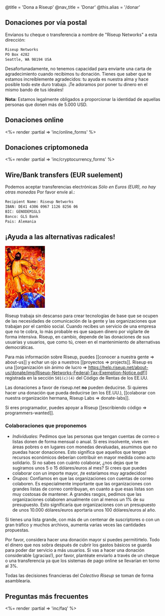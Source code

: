 @title = 'Dona a Riseup'
@nav_title = 'Donar'
@this.alias = '/donar'

## Donaciones por vía postal

Envíanos tu cheque o transferencia a nombre de "Riseup Networks" a esta dirección:

	Riseup Networks
	PO Box 4282
	Seattle, WA 98194 USA

Desafortunadamente, no tenemos capacidad para enviarte una carta de agradecimiento cuando recibimos tu donación. Tienes que saber que te estamos increíblemente agradecidos: tu ayuda es nuestra alma y hace posible todo este duro trabajo. ¡Te adoramos por poner tu dinero en el mismo bando de tus ideales! 

**Nota:** Estamos legalmente obligados a proporcionar la identidad de aquellas personas que donen más de 5.000 USD.

## Donaciones online

<%= render :partial => 'inc/online_forms' %>

## Donaciones criptomoneda

<%= render :partial => 'inc/cryptocurrency_forms' %>

## Wire/Bank transfers (EUR suelement)

Podemos aceptar transferencias electrónicas *Sólo en Euros (EUR), no hay otras monedas* Por favor envíe al.:

	Recipient Name: Riseup Networks
	IBAN: DE41 4306 0967 1126 8256 06
	BIC: GENODEM1GLS
	Banco: GLS Bank
	Pais: Alemania

## ¡Ayuda a las alternativas radicales!

<p class="pull-right"><img class="image-right" src="img/red-leap-medium.jpg" alt="red-leap-medium"></p>

Riseup trabaja sin descanso para crear tecnologías de base que se ocupen de las necesidades de comunicación de la gente y las organizaciones que trabajan por el cambio social. Cuando recibes un servicio de una empresa que no te cobra, lo más probable es que saquen dinero por vigilarte de forma intensiva. Riseup, en cambio, depende de las donaciones de sus usuarias y usuarios, que como tú, creen en el mantenimiento de alternativas democráticas.

Para más información sobre Riseup, puedes [[conocer a nuestra gente => about-us]] y echar un ojo a nuestros [[proyectos => projects]]. Riseup es una [[organización sin ánimo de lucro => https://help.riseup.net/about-us/donate/img/Riseup-Networks-Federal-Tax-Exemption-Notice.pdf]] registrada en la sección `501(c)(4)` del Código de Rentas de los EE.UU.

Las donaciones a favor de riseup.net **no** pueden deducirse. Si quieres hacer una donación que pueda deducirse (en los EE.UU.), [[colaborar con nuestra organización hermana, Riseup Labs => donate-labs]].

Si eres programador, puedes apoyar a Riseup [[escribiendo código => programmers-wanted]].

### Colaboraciones que proponemos

* *Individuales:* Pedimos que las personas que tengan cuentas de correo o listas donen de forma mensual o anual. Si eres insolvente, vives en áreas pobres o en lugares con monedas devaluadas, asumimos que no puedas hacer donaciones. Esto significa que aquellos que tengan recursos económicos deberían contribuir en mayor medida como acto solidario. Si no sabes con cuánto colaborar, ¿nos dejas que te sugiramos unos 5 o 15 dólares/euros al mes? Si crees que puedes colaborar con un importe mayor, ¡te estaríamos muy agradecidos!
* *Grupos:* Confiamos en que las organizaciones con cuentas de correo colaboren. Es especialmente importante que las organizaciones con grandes listas de correo contribuyan, en cuanto a que esas listas son muy costosas de mantener. A grandes rasgos, pedimos que las organizaciones colaboren anualmente con al menos un 1% de su presupuesto. Esto significaría que organizaciones con un presupuesto de unos 10.000 dólares/euros aportaría unos 100 dólares/euros al año.

Si tienes una lista grande, con más de un centenar de suscriptores o con un gran tráfico y muchos archivos, aumenta varias veces las cantidades propuestas.

Por favor, considera hacer una donación mayor si puedes permitírtelo. Todo el dinero que nos sobra después de cubrir los gastos básicos se guarda para poder dar servicio a más usuarios. Si vas a hacer una donación considerable (¡gracias!), por favor, plantéate enviarlo a través de un cheque o una transferencia ya que los sistemas de pago online se llevarían en torno al 3%.

Todas las decisiones financieras del *Colectivo Riseup* se toman de forma asamblearia.

## Preguntas más frecuentes

<%= render :partial => 'inc/faq' %>
